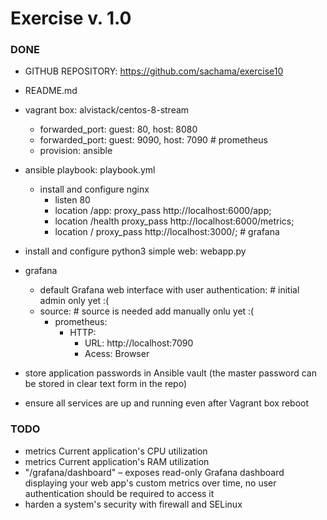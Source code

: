 # Exercise v. 1.0

### DONE
- GITHUB REPOSITORY: https://github.com/sachama/exercise10
- README.md
- vagrant box: alvistack/centos-8-stream
  - forwarded_port: guest: 80, host: 8080
  - forwarded_port: guest: 9090, host: 7090 # prometheus
  - provision: ansible
- ansible playbook: playbook.yml
  - install and configure nginx
    - listen 80
    - location /app:  proxy_pass http://localhost:6000/app;
    - location /health proxy_pass http://localhost:6000/metrics;
    - location / proxy_pass http://localhost:3000/; # grafana
- install and configure python3 simple web: webapp.py
- grafana
  - default Grafana web interface with user authentication: # initial admin only yet :(
  - source: # source is needed add manually onlu yet :(
    - prometheus:
      - HTTP:
        - URL: http://localhost:7090
        - Acess: Browser

- store application passwords in Ansible vault (the master password can be stored in clear text form in the repo)
- ensure all services are up and running even after Vagrant box reboot

### TODO
-	metrics Current application's CPU utilization 
-	metrics Current application's RAM utilization 
- "/grafana/dashboard" – exposes read-only Grafana dashboard displaying your web app's custom metrics over time, no user authentication should be required to access it 
- harden a system's security with firewall and SELinux



